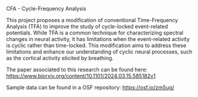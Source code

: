 CFA - Cycle-Frequency Analysis

This project proposes a modification of conventional Time-Frequency Analysis (TFA) to improve the study of cycle-locked event-related potentials. While TFA is a common technique for characterizing spectral changes in neural activity, it has limitations when the event-related activity is cyclic rather than time-locked. This modification aims to address these limitations and enhance our understanding of cyclic neural processes, such as the cortical activity elicited by breathing.

The paper associated to this research can be found here: https://www.biorxiv.org/content/10.1101/2024.03.15.585182v1

Sample data can be found in a OSF repository: https://osf.io/zm5ug/
